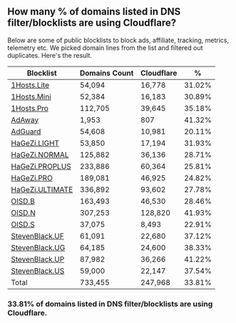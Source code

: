 ## How many % of domains listed in DNS filter/blocklists are using Cloudflare?


Below are some of public blocklists to block ads, affiliate, tracking, metrics, telemetry etc.
We picked domain lines from the list and filtered out duplicates.
Here's the result.


| Blocklist | Domains Count | Cloudflare | % |
| --- | --- | --- | --- |
| [1Hosts.Lite](https://raw.githubusercontent.com/badmojr/1Hosts/master/Lite/hosts.win) | 54,094 | 16,778 | 31.02% |
| [1Hosts.Mini](https://raw.githubusercontent.com/badmojr/1Hosts/master/mini/hosts.win) | 52,384 | 16,183 | 30.89% |
| [1Hosts.Pro](https://raw.githubusercontent.com/badmojr/1Hosts/master/Pro/hosts.win) | 112,705 | 39,645 | 35.18% |
| [AdAway](https://raw.githubusercontent.com/AdAway/adaway.github.io/master/hosts.txt) | 1,953 | 807 | 41.32% |
| [AdGuard](https://adguardteam.github.io/AdGuardSDNSFilter/Filters/filter.txt) | 54,608 | 10,981 | 20.11% |
| [HaGeZi.LIGHT](https://raw.githubusercontent.com/hagezi/dns-blocklists/main/hosts/light.txt) | 53,850 | 17,194 | 31.93% |
| [HaGeZi.NORMAL](https://raw.githubusercontent.com/hagezi/dns-blocklists/main/hosts/multi.txt) | 125,882 | 36,136 | 28.71% |
| [HaGeZi.PROPLUS](https://raw.githubusercontent.com/hagezi/dns-blocklists/main/hosts/pro.plus.txt) | 233,886 | 60,364 | 25.81% |
| [HaGeZi.PRO](https://raw.githubusercontent.com/hagezi/dns-blocklists/main/hosts/pro.txt) | 189,081 | 46,925 | 24.82% |
| [HaGeZi.ULTIMATE](https://raw.githubusercontent.com/hagezi/dns-blocklists/main/hosts/ultimate.txt) | 336,892 | 93,602 | 27.78% |
| [OISD.B](https://big.oisd.nl/dnsmasq) | 163,493 | 46,530 | 28.46% |
| [OISD.N](https://nsfw.oisd.nl/dnsmasq) | 307,253 | 128,820 | 41.93% |
| [OISD.S](https://small.oisd.nl/dnsmasq) | 37,075 | 8,493 | 22.91% |
| [StevenBlack.UF](https://raw.githubusercontent.com/StevenBlack/hosts/master/alternates/fakenews/hosts) | 61,091 | 22,680 | 37.12% |
| [StevenBlack.UG](https://raw.githubusercontent.com/StevenBlack/hosts/master/alternates/gambling/hosts) | 64,185 | 24,600 | 38.33% |
| [StevenBlack.UP](https://raw.githubusercontent.com/StevenBlack/hosts/master/alternates/porn/hosts) | 87,982 | 36,266 | 41.22% |
| [StevenBlack.US](https://raw.githubusercontent.com/StevenBlack/hosts/master/alternates/social/hosts) | 59,000 | 22,147 | 37.54% |
| Total | 733,455 | 247,968 | 33.81% |


### 33.81% of domains listed in DNS filter/blocklists are using Cloudflare.